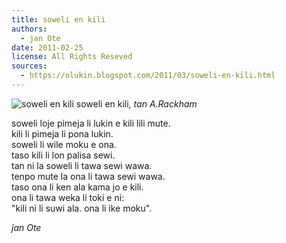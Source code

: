 ```yaml
---
title: soweli en kili
authors:
  - jan Ote
date: 2011-02-25
license: All Rights Reseved
sources:
  - https://olukin.blogspot.com/2011/03/soweli-en-kili.html
---
```


![soweli en kili](https://blogger.googleusercontent.com/img/b/R29vZ2xl/AVvXsEgH82cVa_JlZ1tgBAMuR2YVFe0GeWHRdob3nXFW7eJox84kXvvVAS1UsT62ZvNvcgpcBGNCuQx0QwT0GW4oGeMxKA3y_lO9tpM97_eYY_t1DQUVQD0DaOyw85RIVvWknVv4VV3qTA8cHyiL/s1600/soweli-en-kili.png)
soweli en kili, *tan A.Rackham*

soweli loje pimeja li lukin e kili lili mute.  \
kili li pimeja li pona lukin.  \
soweli li wile moku e ona.  \
taso kili li lon palisa sewi.  \
tan ni la soweli li tawa sewi wawa.  \
tenpo mute la ona li tawa sewi wawa.  \
taso ona li ken ala kama jo e kili.  \
ona li tawa weka li toki e ni:  \
  "kili ni li suwi ala. ona li ike moku".

*jan Ote*
